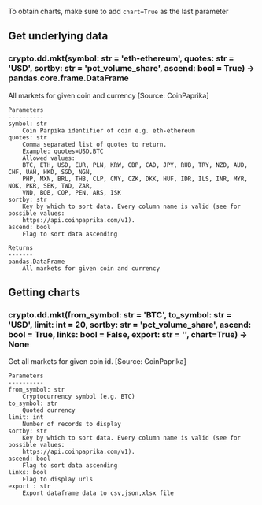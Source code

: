 To obtain charts, make sure to add `chart=True` as the last parameter

## Get underlying data 
### crypto.dd.mkt(symbol: str = 'eth-ethereum', quotes: str = 'USD', sortby: str = 'pct_volume_share', ascend: bool = True) -> pandas.core.frame.DataFrame

All markets for given coin and currency [Source: CoinPaprika]

    Parameters
    ----------
    symbol: str
        Coin Parpika identifier of coin e.g. eth-ethereum
    quotes: str
        Comma separated list of quotes to return.
        Example: quotes=USD,BTC
        Allowed values:
        BTC, ETH, USD, EUR, PLN, KRW, GBP, CAD, JPY, RUB, TRY, NZD, AUD, CHF, UAH, HKD, SGD, NGN,
        PHP, MXN, BRL, THB, CLP, CNY, CZK, DKK, HUF, IDR, ILS, INR, MYR, NOK, PKR, SEK, TWD, ZAR,
        VND, BOB, COP, PEN, ARS, ISK
    sortby: str
        Key by which to sort data. Every column name is valid (see for possible values:
        https://api.coinpaprika.com/v1).
    ascend: bool
        Flag to sort data ascending

    Returns
    -------
    pandas.DataFrame
        All markets for given coin and currency

## Getting charts 
### crypto.dd.mkt(from_symbol: str = 'BTC', to_symbol: str = 'USD', limit: int = 20, sortby: str = 'pct_volume_share', ascend: bool = True, links: bool = False, export: str = '', chart=True) -> None

Get all markets for given coin id. [Source: CoinPaprika]

    Parameters
    ----------
    from_symbol: str
        Cryptocurrency symbol (e.g. BTC)
    to_symbol: str
        Quoted currency
    limit: int
        Number of records to display
    sortby: str
        Key by which to sort data. Every column name is valid (see for possible values:
        https://api.coinpaprika.com/v1).
    ascend: bool
        Flag to sort data ascending
    links: bool
        Flag to display urls
    export : str
        Export dataframe data to csv,json,xlsx file
